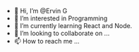 - 👋 Hi, I’m @Ervin G
- 👀 I’m interested in Programming 
- 🌱 I’m currently learning React and Node.
- 💞️ I’m looking to collaborate on ...
- 📫 How to reach me ...

<!---
Ervin001/Ervin001 is a ✨ special ✨ repository because its `README.md` (this file) appears on your GitHub profile.
You can click the Preview link to take a look at your changes.
--->
